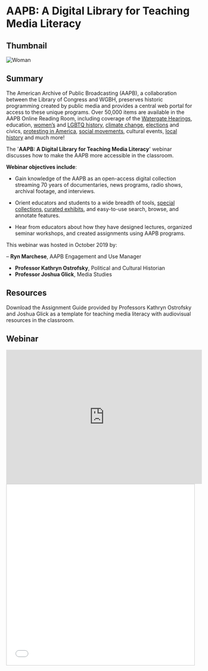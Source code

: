 # AAPB: A Digital Library for Teaching Media Literacy

## Thumbnail

![Woman](https://s3.amazonaws.com/americanarchive.org/special-collections/Woman.jpg "Woman")

## Summary

The American Archive of Public Broadcasting (AAPB), a collaboration between the Library of Congress and WGBH, preserves historic programming created by public media and provides a central web portal for access to these unique programs. Over 50,000 items are available in the AAPB Online Reading Room, including coverage of the [Watergate Hearings](/exhibits/watergate), education, [women’s](/special_collections/woman-series) and [LGBTQ history](/special_collections/lgbt), [climate change](/exhibits/climate-change), [elections](/exhibits/presidential-elections) and civics, [protesting in America](/exhibits/first-amendment), [social movements](/exhibits/civil-rights), cultural events, [local history](/participating-orgs) and much more!

The '**AAPB: A Digital Library for Teaching Media Literacy**' webinar discusses how to make the AAPB more accessible in the classroom.

**Webinar objectives include**:

* Gain knowledge of the AAPB as an open-access digital collection streaming 70 years of documentaries, news programs, radio shows, archival footage, and interviews.

* Orient educators and students to a wide breadth of tools, [special collections](/special_collections), [curated exhibits](/exhibits), and easy-to-use search, browse, and annotate features.

* Hear from educators about how they have designed lectures, organized seminar workshops, and created assignments using AAPB programs.

This webinar was hosted in October 2019 by:

– **Ryn Marchese**, AAPB Engagement and Use Manager
- **Professor Kathryn Ostrofsky**, Political and Cultural Historian
- **Professor Joshua Glick**, Media Studies

## Resources

Download the Assignment Guide provided by Professors Kathryn Ostrofsky and Joshua Glick as a template for teaching media literacy with audiovisual resources in the classroom.

## Webinar

<iframe src="https://player.vimeo.com/video/375722996" width="525" height="360" frameborder="0" allow="autoplay; fullscreen" allowfullscreen></iframe>

<iframe src="//www.slideshare.net/slideshow/embed_code/key/yLBDnJiwtKElS4" width="525" height="485" frameborder="0" marginwidth="0" marginheight="0" scrolling="no" style="border:1px solid #CCC; border-width:1px; margin-bottom:5px; max-width: 100%;" allowfullscreen> </iframe>

